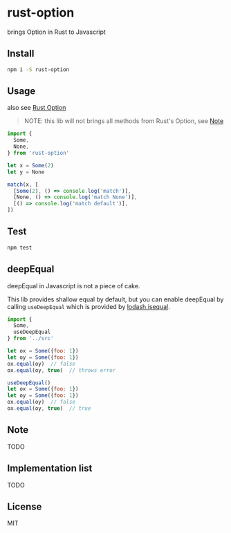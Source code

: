 # rust-option

brings Option in Rust to Javascript

## Install

```bash
npm i -S rust-option
```

## Usage

also see [Rust Option][option]

> NOTE: this lib will not brings all methods from Rust's Option, see [Note](#Note)

```javascript
import {
  Some,
  None,
} from 'rust-option'

let x = Some(2)
let y = None

match(x, [
  [Some(2), () => console.log('match')],
  [None, () => console.log('match None')],
  [() => console.log('match default')],
])
```

[option]: https://doc.rust-lang.org/std/option/enum.Option.html

## Test

```bash
npm test
```

## deepEqual

deepEqual in Javascript is not a piece of cake.

This lib provides shallow equal by default, but you can enable deepEqual by calling `useDeepEqual` which is provided by [lodash.isequal][lodash.isequal].

```javascript
import {
  Some,
  useDeepEqual
} from '../src'

let ox = Some({foo: 1})
let oy = Some({foo: 1})
ox.equal(oy)  // false
ox.equal(oy, true)  // throws error

useDeepEqual()
let ox = Some({foo: 1})
let oy = Some({foo: 1})
ox.equal(oy)  // false
ox.equal(oy, true)  // true
```

[lodash.isequal]: https://www.npmjs.com/package/lodash.isequal

<a name="#Note"></a>
## Note

TODO

## Implementation list

TODO

## License

MIT